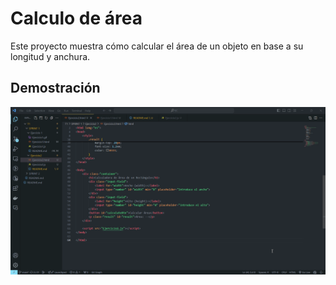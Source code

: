 # Calculo de área

Este proyecto muestra cómo calcular el área de un objeto en base a su longitud y anchura.

## Demostración

![Calculo de área](Ejercicio2.gif)
